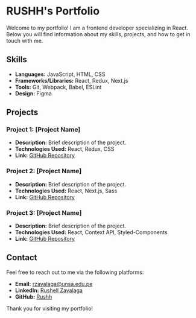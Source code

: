 # RUSHH's Portfolio

Welcome to my portfolio! I am a frontend developer specializing in React. Below you will find information about my skills, projects, and how to get in touch with me.

## Skills

- **Languages:** JavaScript, HTML, CSS
- **Frameworks/Libraries:** React, Redux, Next.js
- **Tools:** Git, Webpack, Babel, ESLint
- **Design:** Figma

## Projects

### Project 1: [Project Name]
- **Description:** Brief description of the project.
- **Technologies Used:** React, Redux, CSS
- **Link:** [GitHub Repository](#)

### Project 2: [Project Name]
- **Description:** Brief description of the project.
- **Technologies Used:** React, Next.js, Sass
- **Link:** [GitHub Repository](#)

### Project 3: [Project Name]
- **Description:** Brief description of the project.
- **Technologies Used:** React, Context API, Styled-Components
- **Link:** [GitHub Repository](#)

## Contact

Feel free to reach out to me via the following platforms:

- **Email:** [rzavalaga@unsa.edu.pe](mailto:rzavalaga@unsa.edu.pe)
- **LinkedIn:** [Rushell Zavalaga](https://www.linkedin.com/in/rushell-vanessa-zavalaga-orozco-0614351ba/)
- **GitHub:** [Rushh](https://github.com/RushhMax)

Thank you for visiting my portfolio!